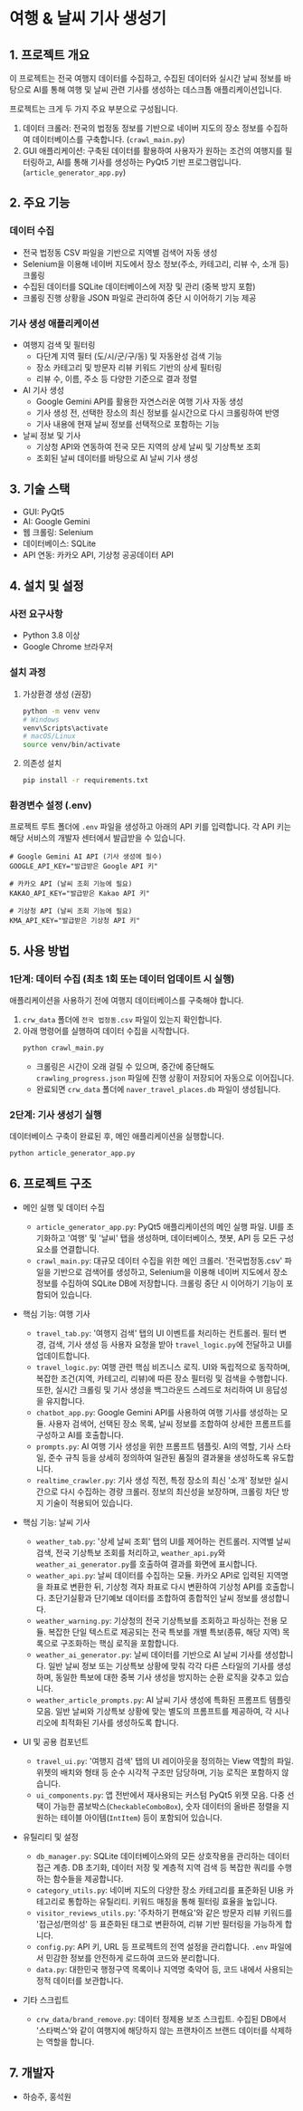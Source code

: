 # 여행 & 날씨 기사 생성기

## 1. 프로젝트 개요

이 프로젝트는 전국 여행지 데이터를 수집하고, 수집된 데이터와 실시간 날씨 정보를 바탕으로 AI를 통해 여행 및 날씨 관련 기사를 생성하는 데스크톱 애플리케이션입니다.

프로젝트는 크게 두 가지 주요 부분으로 구성됩니다.
1.  데이터 크롤러: 전국의 법정동 정보를 기반으로 네이버 지도의 장소 정보를 수집하여 데이터베이스를 구축합니다. (`crawl_main.py`)
2.  GUI 애플리케이션: 구축된 데이터를 활용하여 사용자가 원하는 조건의 여행지를 필터링하고, AI를 통해 기사를 생성하는 PyQt5 기반 프로그램입니다. (`article_generator_app.py`)

## 2. 주요 기능

### 데이터 수집
- 전국 법정동 CSV 파일을 기반으로 지역별 검색어 자동 생성
- Selenium을 이용해 네이버 지도에서 장소 정보(주소, 카테고리, 리뷰 수, 소개 등) 크롤링
- 수집된 데이터를 SQLite 데이터베이스에 저장 및 관리 (중복 방지 포함)
- 크롤링 진행 상황을 JSON 파일로 관리하여 중단 시 이어하기 기능 제공

### 기사 생성 애플리케이션
- 여행지 검색 및 필터링
  - 다단계 지역 필터 (도/시/군/구/동) 및 자동완성 검색 기능
  - 장소 카테고리 및 방문자 리뷰 키워드 기반의 상세 필터링
  - 리뷰 수, 이름, 주소 등 다양한 기준으로 결과 정렬
- AI 기사 생성
  - Google Gemini API를 활용한 자연스러운 여행 기사 자동 생성
  - 기사 생성 전, 선택한 장소의 최신 정보를 실시간으로 다시 크롤링하여 반영
  - 기사 내용에 현재 날씨 정보를 선택적으로 포함하는 기능
- 날씨 정보 및 기사
  - 기상청 API와 연동하여 전국 모든 지역의 상세 날씨 및 기상특보 조회
  - 조회된 날씨 데이터를 바탕으로 AI 날씨 기사 생성

## 3. 기술 스택

- GUI: PyQt5
- AI: Google Gemini
- 웹 크롤링: Selenium
- 데이터베이스: SQLite
- API 연동: 카카오 API, 기상청 공공데이터 API

## 4. 설치 및 설정

### 사전 요구사항
- Python 3.8 이상
- Google Chrome 브라우저

### 설치 과정
1.  가상환경 생성 (권장)
    ```bash
    python -m venv venv
    # Windows
    venv\Scripts\activate
    # macOS/Linux
    source venv/bin/activate
    ```

2.  의존성 설치
    ```bash
    pip install -r requirements.txt
    ```

### 환경변수 설정 (.env)
프로젝트 루트 폴더에 `.env` 파일을 생성하고 아래의 API 키를 입력합니다. 각 API 키는 해당 서비스의 개발자 센터에서 발급받을 수 있습니다.

```env
# Google Gemini AI API (기사 생성에 필수)
GOOGLE_API_KEY="발급받은 Google API 키"

# 카카오 API (날씨 조회 기능에 필요)
KAKAO_API_KEY="발급받은 Kakao API 키"

# 기상청 API (날씨 조회 기능에 필요)
KMA_API_KEY="발급받은 기상청 API 키"
```

## 5. 사용 방법

### 1단계: 데이터 수집 (최초 1회 또는 데이터 업데이트 시 실행)
애플리케이션을 사용하기 전에 여행지 데이터베이스를 구축해야 합니다.

1.  `crw_data` 폴더에 `전국 법정동.csv` 파일이 있는지 확인합니다.
2.  아래 명령어를 실행하여 데이터 수집을 시작합니다.
    ```bash
    python crawl_main.py
    ```
    - 크롤링은 시간이 오래 걸릴 수 있으며, 중간에 중단해도 `crawling_progress.json` 파일에 진행 상황이 저장되어 자동으로 이어집니다.
    - 완료되면 `crw_data` 폴더에 `naver_travel_places.db` 파일이 생성됩니다.

### 2단계: 기사 생성기 실행
데이터베이스 구축이 완료된 후, 메인 애플리케이션을 실행합니다.

```bash
python article_generator_app.py
```

## 6. 프로젝트 구조

- 메인 실행 및 데이터 수집
  - `article_generator_app.py`: PyQt5 애플리케이션의 메인 실행 파일. UI를 초기화하고 '여행' 및 '날씨' 탭을 생성하며, 데이터베이스, 챗봇, API 등 모든 구성 요소를 연결합니다.
  - `crawl_main.py`: 대규모 데이터 수집을 위한 메인 크롤러. '전국법정동.csv' 파일을 기반으로 검색어를 생성하고, Selenium을 이용해 네이버 지도에서 장소 정보를 수집하여 SQLite DB에 저장합니다. 크롤링 중단 시 이어하기 기능이 포함되어 있습니다.

- 핵심 기능: 여행 기사
  - `travel_tab.py`: '여행지 검색' 탭의 UI 이벤트를 처리하는 컨트롤러. 필터 변경, 검색, 기사 생성 등 사용자 요청을 받아 `travel_logic.py`에 전달하고 UI를 업데이트합니다.
  - `travel_logic.py`: 여행 관련 핵심 비즈니스 로직. UI와 독립적으로 동작하며, 복잡한 조건(지역, 카테고리, 리뷰)에 따른 장소 필터링 및 검색을 수행합니다. 또한, 실시간 크롤링 및 기사 생성을 백그라운드 스레드로 처리하여 UI 응답성을 유지합니다.
  - `chatbot_app.py`: Google Gemini API를 사용하여 여행 기사를 생성하는 모듈. 사용자 검색어, 선택된 장소 목록, 날씨 정보를 조합하여 상세한 프롬프트를 구성하고 AI를 호출합니다.
  - `prompts.py`: AI 여행 기사 생성을 위한 프롬프트 템플릿. AI의 역할, 기사 스타일, 준수 규칙 등을 상세히 정의하여 일관된 품질의 결과물을 생성하도록 유도합니다.
  - `realtime_crawler.py`: 기사 생성 직전, 특정 장소의 최신 '소개' 정보만 실시간으로 다시 수집하는 경량 크롤러. 정보의 최신성을 보장하며, 크롤링 차단 방지 기술이 적용되어 있습니다.

- 핵심 기능: 날씨 기사
  - `weather_tab.py`: '상세 날씨 조회' 탭의 UI를 제어하는 컨트롤러. 지역별 날씨 검색, 전국 기상특보 조회를 처리하고, `weather_api.py`와 `weather_ai_generator.py`를 호출하여 결과를 화면에 표시합니다.
  - `weather_api.py`: 날씨 데이터를 수집하는 모듈. 카카오 API로 입력된 지역명을 좌표로 변환한 뒤, 기상청 격자 좌표로 다시 변환하여 기상청 API를 호출합니다. 초단기실황과 단기예보 데이터를 조합하여 종합적인 날씨 정보를 생성합니다.
  - `weather_warning.py`: 기상청의 전국 기상특보를 조회하고 파싱하는 전용 모듈. 복잡한 단일 텍스트로 제공되는 전국 특보를 개별 특보(종류, 해당 지역) 목록으로 구조화하는 핵심 로직을 포함합니다.
  - `weather_ai_generator.py`: 날씨 데이터를 기반으로 AI 날씨 기사를 생성합니다. 일반 날씨 정보 또는 기상특보 상황에 맞춰 각각 다른 스타일의 기사를 생성하며, 동일한 특보에 대한 중복 기사 생성을 방지하는 순환 로직을 갖추고 있습니다.
  - `weather_article_prompts.py`: AI 날씨 기사 생성에 특화된 프롬프트 템플릿 모음. 일반 날씨와 기상특보 상황에 맞는 별도의 프롬프트를 제공하여, 각 시나리오에 최적화된 기사를 생성하도록 합니다.

- UI 및 공용 컴포넌트
  - `travel_ui.py`: '여행지 검색' 탭의 UI 레이아웃을 정의하는 View 역할의 파일. 위젯의 배치와 형태 등 순수 시각적 구조만 담당하며, 기능 로직은 포함하지 않습니다.
  - `ui_components.py`: 앱 전반에서 재사용되는 커스텀 PyQt5 위젯 모음. 다중 선택이 가능한 콤보박스(`CheckableComboBox`), 숫자 데이터의 올바른 정렬을 지원하는 테이블 아이템(`IntItem`) 등이 포함되어 있습니다.

- 유틸리티 및 설정
  - `db_manager.py`: SQLite 데이터베이스와의 모든 상호작용을 관리하는 데이터 접근 계층. DB 초기화, 데이터 저장 및 계층적 지역 검색 등 복잡한 쿼리를 수행하는 함수들을 제공합니다.
  - `category_utils.py`: 네이버 지도의 다양한 장소 카테고리를 표준화된 UI용 카테고리로 통합하는 유틸리티. 키워드 매칭을 통해 필터링 효율을 높입니다.
  - `visitor_reviews_utils.py`: '주차하기 편해요'와 같은 방문자 리뷰 키워드를 '접근성/편의성' 등 표준화된 태그로 변환하여, 리뷰 기반 필터링을 가능하게 합니다.
  - `config.py`: API 키, URL 등 프로젝트의 전역 설정을 관리합니다. `.env` 파일에서 민감한 정보를 안전하게 로드하여 코드와 분리합니다.
  - `data.py`: 대한민국 행정구역 목록이나 지역명 축약어 등, 코드 내에서 사용되는 정적 데이터를 보관합니다.

- 기타 스크립트
  - `crw_data/brand_remove.py`: 데이터 정제용 보조 스크립트. 수집된 DB에서 '스타벅스'와 같이 여행지에 해당하지 않는 프랜차이즈 브랜드 데이터를 삭제하는 역할을 합니다.

## 7. 개발자

- 하승주, 홍석원
